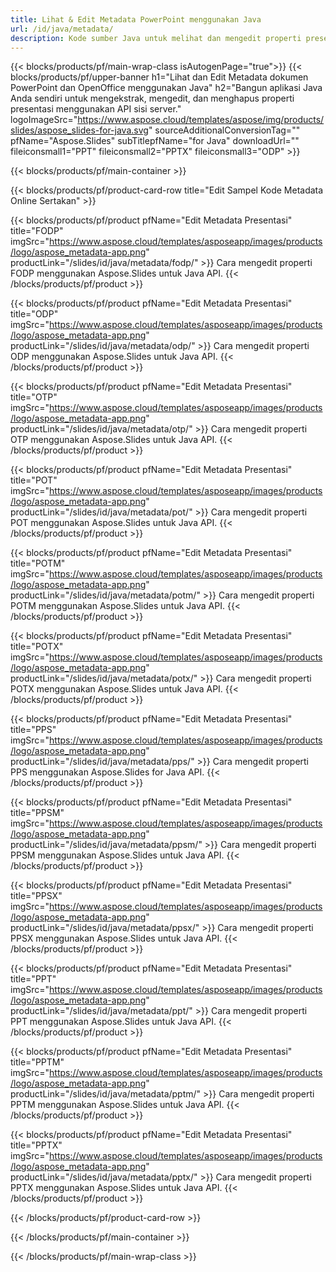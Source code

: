 ```yaml
---
title: Lihat & Edit Metadata PowerPoint menggunakan Java
url: /id/java/metadata/
description: Kode sumber Java untuk melihat dan mengedit properti presentasi
---
```


{{< blocks/products/pf/main-wrap-class isAutogenPage="true">}}
{{< blocks/products/pf/upper-banner h1="Lihat dan Edit Metadata dokumen PowerPoint dan OpenOffice menggunakan Java" h2="Bangun aplikasi Java Anda sendiri untuk mengekstrak, mengedit, dan menghapus properti presentasi menggunakan API sisi server." logoImageSrc="https://www.aspose.cloud/templates/aspose/img/products/slides/aspose_slides-for-java.svg" sourceAdditionalConversionTag="" pfName="Aspose.Slides" subTitlepfName="for Java" downloadUrl="" fileiconsmall1="PPT" fileiconsmall2="PPTX" fileiconsmall3="ODP" >}}

{{< blocks/products/pf/main-container >}}

{{< blocks/products/pf/product-card-row title="Edit Sampel Kode Metadata Online Sertakan" >}}

{{< blocks/products/pf/product pfName="Edit Metadata Presentasi" title="FODP" imgSrc="https://www.aspose.cloud/templates/asposeapp/images/products/logo/aspose_metadata-app.png" productLink="/slides/id/java/metadata/fodp/" >}}
Cara mengedit properti FODP menggunakan Aspose.Slides untuk Java API.
{{< /blocks/products/pf/product >}}

{{< blocks/products/pf/product pfName="Edit Metadata Presentasi" title="ODP" imgSrc="https://www.aspose.cloud/templates/asposeapp/images/products/logo/aspose_metadata-app.png" productLink="/slides/id/java/metadata/odp/" >}}
Cara mengedit properti ODP menggunakan Aspose.Slides untuk Java API.
{{< /blocks/products/pf/product >}}

{{< blocks/products/pf/product pfName="Edit Metadata Presentasi" title="OTP" imgSrc="https://www.aspose.cloud/templates/asposeapp/images/products/logo/aspose_metadata-app.png" productLink="/slides/id/java/metadata/otp/" >}}
Cara mengedit properti OTP menggunakan Aspose.Slides untuk Java API.
{{< /blocks/products/pf/product >}}

{{< blocks/products/pf/product pfName="Edit Metadata Presentasi" title="POT" imgSrc="https://www.aspose.cloud/templates/asposeapp/images/products/logo/aspose_metadata-app.png" productLink="/slides/id/java/metadata/pot/" >}}
Cara mengedit properti POT menggunakan Aspose.Slides untuk Java API.
{{< /blocks/products/pf/product >}}

{{< blocks/products/pf/product pfName="Edit Metadata Presentasi" title="POTM" imgSrc="https://www.aspose.cloud/templates/asposeapp/images/products/logo/aspose_metadata-app.png" productLink="/slides/id/java/metadata/potm/" >}}
Cara mengedit properti POTM menggunakan Aspose.Slides untuk Java API.
{{< /blocks/products/pf/product >}}

{{< blocks/products/pf/product pfName="Edit Metadata Presentasi" title="POTX" imgSrc="https://www.aspose.cloud/templates/asposeapp/images/products/logo/aspose_metadata-app.png" productLink="/slides/id/java/metadata/potx/" >}}
Cara mengedit properti POTX menggunakan Aspose.Slides untuk Java API.
{{< /blocks/products/pf/product >}}

{{< blocks/products/pf/product pfName="Edit Metadata Presentasi" title="PPS" imgSrc="https://www.aspose.cloud/templates/asposeapp/images/products/logo/aspose_metadata-app.png" productLink="/slides/id/java/metadata/pps/" >}}
Cara mengedit properti PPS menggunakan Aspose.Slides for Java API.
{{< /blocks/products/pf/product >}}

{{< blocks/products/pf/product pfName="Edit Metadata Presentasi" title="PPSM" imgSrc="https://www.aspose.cloud/templates/asposeapp/images/products/logo/aspose_metadata-app.png" productLink="/slides/id/java/metadata/ppsm/" >}}
Cara mengedit properti PPSM menggunakan Aspose.Slides untuk Java API.
{{< /blocks/products/pf/product >}}

{{< blocks/products/pf/product pfName="Edit Metadata Presentasi" title="PPSX" imgSrc="https://www.aspose.cloud/templates/asposeapp/images/products/logo/aspose_metadata-app.png" productLink="/slides/id/java/metadata/ppsx/" >}}
Cara mengedit properti PPSX menggunakan Aspose.Slides untuk Java API.
{{< /blocks/products/pf/product >}}

{{< blocks/products/pf/product pfName="Edit Metadata Presentasi" title="PPT" imgSrc="https://www.aspose.cloud/templates/asposeapp/images/products/logo/aspose_metadata-app.png" productLink="/slides/id/java/metadata/ppt/" >}}
Cara mengedit properti PPT menggunakan Aspose.Slides untuk Java API.
{{< /blocks/products/pf/product >}}

{{< blocks/products/pf/product pfName="Edit Metadata Presentasi" title="PPTM" imgSrc="https://www.aspose.cloud/templates/asposeapp/images/products/logo/aspose_metadata-app.png" productLink="/slides/id/java/metadata/pptm/" >}}
Cara mengedit properti PPTM menggunakan Aspose.Slides untuk Java API.
{{< /blocks/products/pf/product >}}

{{< blocks/products/pf/product pfName="Edit Metadata Presentasi" title="PPTX" imgSrc="https://www.aspose.cloud/templates/asposeapp/images/products/logo/aspose_metadata-app.png" productLink="/slides/id/java/metadata/pptx/" >}}
Cara mengedit properti PPTX menggunakan Aspose.Slides untuk Java API.
{{< /blocks/products/pf/product >}}



{{< /blocks/products/pf/product-card-row >}}

{{< /blocks/products/pf/main-container >}}
    
{{< /blocks/products/pf/main-wrap-class >}}